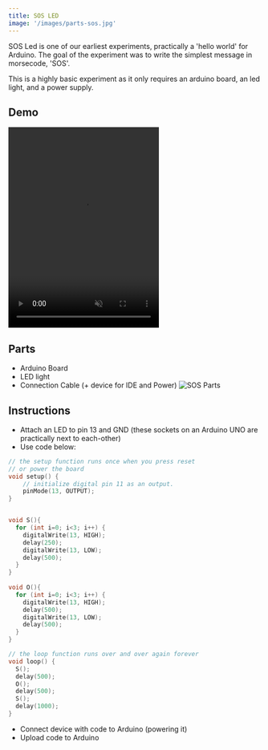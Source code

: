 ```yaml
---
title: SOS LED
image: '/images/parts-sos.jpg'
---
```


SOS Led is one of our earliest experiments, practically a 'hello world' for Arduino. The goal of the experiment was to write the simplest message in morsecode, 'SOS'.

This is a highly basic experiment as it only requires an arduino board, an led light, and a power supply.


## Demo

<video width="300" height="400" controls muted>
<source src="/videos/demo-sos.mov" type="video/mp4"/>
</video>

## Parts
- Arduino Board
- LED light
- Connection Cable (+ device for IDE and Power)
![SOS Parts](/images/parts-sos.jpg)

## Instructions
- Attach an LED to pin 13 and GND (these sockets on an Arduino UNO are practically next to each-other)
- Use code below:
```c
// the setup function runs once when you press reset
// or power the board
void setup() {
    // initialize digital pin 11 as an output.
    pinMode(13, OUTPUT);
}


void S(){
  for (int i=0; i<3; i++) {
    digitalWrite(13, HIGH);
    delay(250);
    digitalWrite(13, LOW);
    delay(500);
  }
}
 
void O(){
  for (int i=0; i<3; i++) {
    digitalWrite(13, HIGH);
    delay(500);
    digitalWrite(13, LOW);
    delay(500);
  }
}

// the loop function runs over and over again forever
void loop() {
  S();
  delay(500);
  O();
  delay(500);
  S();
  delay(1000);
}
```

- Connect device with code to Arduino (powering it)
- Upload code to Arduino 